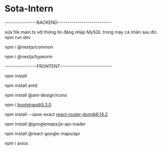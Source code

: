# Sota-Intern
----------------BACKEND---------------------------

sửa file main.ts với thông tin đăng nhập MySQL trong máy cá nhân
sau đó: npm run dev

npm i @nestjs/common

npm i @nestjs/typeorm



----------------FRONTENT--------------------------


npm install

npm install antd

npm install @ant-design/icons

npm i bootstrap@5.3.0

npm install --save-exact react-router-dom@6.14.2

npm install @googlemaps/js-api-loader

npm install @react-google-maps/api

npm i axios
